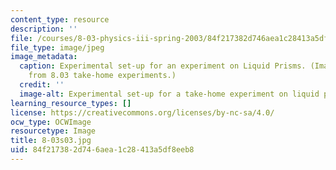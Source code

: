 ```yaml
---
content_type: resource
description: ''
file: /courses/8-03-physics-iii-spring-2003/84f217382d746aea1c28413a5df8eeb8_8-03s03.jpg
file_type: image/jpeg
image_metadata:
  caption: Experimental set-up for an experiment on Liquid Prisms. (Image adapted
    from 8.03 take-home experiments.)
  credit: ''
  image-alt: Experimental set-up for a take-home experiment on liquid prisms.
learning_resource_types: []
license: https://creativecommons.org/licenses/by-nc-sa/4.0/
ocw_type: OCWImage
resourcetype: Image
title: 8-03s03.jpg
uid: 84f21738-2d74-6aea-1c28-413a5df8eeb8
---
```

